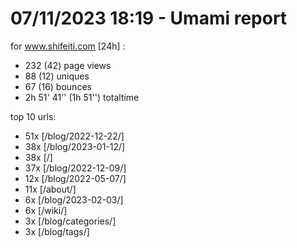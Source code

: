 # 07/11/2023 18:19 - Umami report
for www.shifeiti.com [24h] :

 - 232 (42) page views
 - 88 (12) uniques
 - 67 (16) bounces
 - 2h 51' 41'' (1h 51'') totaltime


top 10 urls:
 - 51x [/blog/2022-12-22/]
 - 38x [/blog/2023-01-12/]
 - 38x [/]
 - 37x [/blog/2022-12-09/]
 - 12x [/blog/2022-05-07/]
 - 11x [/about/]
 - 6x [/blog/2023-02-03/]
 - 6x [/wiki/]
 - 3x [/blog/categories/]
 - 3x [/blog/tags/]


